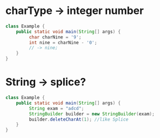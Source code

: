 # charType -> integer number

```java
class Example {
    public static void main(String[] args) {
         char charNine = '9';
         int nine = charNine - '0';
         // -> nine;
    }
}
```

# String -> splice?

```java
class Example {
    public static void main(String[] args) {
         String exam = "adcd";
         StringBuilder builder = new StringBuilder(exam);
         builder.deleteCharAt(1); //like Splice
    }
}
```
